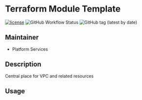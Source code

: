 # Terraform Module Template

[![license](https://img.shields.io/badge/License-Apache%202.0-blue.svg)](https://opensource.org/licenses/Apache-2.0) ![GitHub Workflow Status](https://img.shields.io/github/workflow/status/ohpensource/terraform-aws-ohp-vpc/continuous-delivery) ![GitHub tag (latest by date)](https://img.shields.io/github/v/tag/ohpensource/terraform-aws-ohp-vpc)

## Maintainer

* Platform Services

## Description

Central place for VPC and related resources

## Usage

<!--- BEGIN_TF_DOCS --->
<!--- END_TF_DOCS --->
